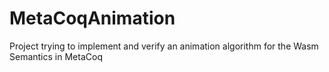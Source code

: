 # MetaCoqAnimation
Project trying to implement and verify an animation algorithm for the Wasm Semantics in MetaCoq
